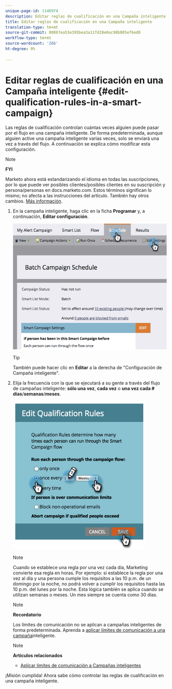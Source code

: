 ```yaml
---
unique-page-id: 1146974
description: Editar reglas de cualificación en una Campaña inteligente - Documentos de marketing - Documentación del producto
title: Editar reglas de cualificación en una Campaña inteligente
translation-type: tm+mt
source-git-commit: 00887ea53e395bea3a11fd28e0ac98b085ef6ed8
workflow-type: tm+mt
source-wordcount: '266'
ht-degree: 0%

---
```



# Editar reglas de cualificación en una Campaña inteligente {#edit-qualification-rules-in-a-smart-campaign}

Las reglas de cualificación controlan cuántas veces alguien puede pasar por el flujo en una campaña inteligente. De forma predeterminada, aunque alguien active una campaña inteligente varias veces, solo se enviará una vez a través del flujo. A continuación se explica cómo modificar esta configuración.

>[!NOTE]
>
>**FYI**
>
>Marketo ahora está estandarizando el idioma en todas las suscripciones, por lo que puede ver posibles clientes/posibles clientes en su suscripción y persona/personas en docs.marketo.com. Estos términos significan lo mismo; no afecta a las instrucciones del artículo. También hay otros cambios. [Más información](http://docs.marketo.com/display/DOCS/Updates+to+Marketo+Terminology).

1. En la campaña inteligente, haga clic en la ficha **Programar** y, a continuación, **Editar configuración**.

   ![](assets/programeditsettings-hands.png)

   >[!TIP]
   >
   >También puede hacer clic en **Editar** a la derecha de &quot;Configuración de Campaña inteligente&quot;.

1. Elija la frecuencia con la que se ejecutará a su gente a través del flujo de campañas inteligente: **sólo una vez**, **cada vez** o **una vez cada # días**/**semanas**/**meses**.

   ![](assets/edit-qualification-rules-in-a-smart-campaign.png)

   >[!NOTE]
   >
   >Cuando se establece una regla por una vez cada día, Marketing convierte esa regla en horas. Por ejemplo: si establece la regla por una vez al día y una persona cumple los requisitos a las 10 p.m. de un domingo por la noche, no podrá volver a cumplir los requisitos hasta las 10 p.m. del lunes por la noche. Esta lógica también se aplica cuando se utilizan semanas o meses. Un mes siempre se cuenta como 30 días.

   >[!NOTE]
   >
   >**Recordatorio**
   >
   >
   >Los límites de comunicación no se aplican a campañas inteligentes de forma predeterminada. Aprenda a [aplicar límites de comunicación a una campaña](apply-communication-limits-to-smart-campaign.md)inteligente.

   >[!NOTE]
   >
   >**Artículos relacionados**
   >
   >    
   >    
   >    * [Aplicar límites de comunicación a Campañas inteligentes](apply-communication-limits-to-smart-campaign.md)


¡Misión cumplida! Ahora sabe cómo controlar las reglas de cualificación en una campaña inteligente.
